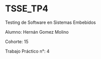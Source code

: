 # TSSE_TP4

Testing de Software en Sistemas Embebidos

Alumno: Hernán Gomez Molino

Cohorte: 15

Trabajo Práctico n°: 4

